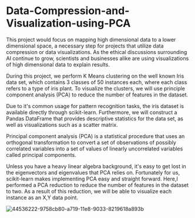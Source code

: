 # Data-Compression-and-Visualization-using-PCA


This project would focus on mapping high dimensional data to a lower dimensional space, a necessary step for projects that utilize data compression or data visualizations. As the ethical discussions surrounding AI continue to grow, scientists and businesses alike are using visualizations of high dimensional data to explain results.

During this project, we perform K Means clustering on the well known Iris data set, which contains 3 classes of 50 instances each, where each class refers to a type of iris plant. To visualize the clusters, we will use principle component analysis (PCA) to reduce the number of features in the dataset.

Due to it's common usage for pattern recognition tasks, the iris dataset is available directly through scikit-learn. Furthermore, we will construct a Pandas DataFrame that provides descriptive statistics for the data set, as well as visualizations such as a scatter matrix.

Principal component analysis (PCA) is a statistical procedure that uses an orthogonal transformation to convert a set of observations of possibly correlated variables into a set of values of linearly uncorrelated variables called principal components.

Unless you have a heavy linear algebra background, it's easy to get lost in the eigenvectors and eigenvalues that PCA relies on. Fortunately for us, scikit-learn makes implementing PCA easy and straight forward. Here,I performed a PCA reduction to reduce the number of features in the dataset to two. As a result of this reduction, we will be able to visualize each instance as an X,Y data point.

![44536222-9758cb80-a719-11e8-9033-8219618a893b](https://user-images.githubusercontent.com/60782798/118249540-29552380-b4c3-11eb-940a-0ac004ed8a9d.png)
